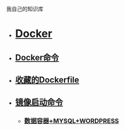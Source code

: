 我自己的知识库

* # [Docker](Docker/introduce.md)
 - ## [Docker命令](Docker/command.md)
 - ## [收藏的Dockerfile](Docker/collect-dockerfile.md)
 - ## [镜像启动命令](Docker/run-command.md)
   + ### [数据容器+MYSQL+WORDPRESS](Docker/run-command/data_mysql_wordpress.md)
  
  
